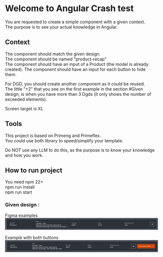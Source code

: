 # Welcome to Angular Crash test

You are requested to create a simple component with a given context.  
The purpose is to see your actual knowledge in Angular.

## Context

The component should match the given design.  
The component should be named  "product-recap"  
The component should have an input of a Product (the model is already created).
The component should have an input for each button to hide them.  

For DGD, you should create another component as it could be reused.  
The little "+2" that you see on the first example in the section #Given design, 
is when you have more than 3 Dgds (it only shows the number of exceeded elements).

Screen target is XL 


## Tools
This project is based on Primeng and Primeflex.  
You could use both library to speed/simplify your template.   

Do NOT use any LLM to do this, as the purpose is to know your knowledge and how you work.


## How to run project
You need npm 22+  
npm run install  
npm run start  

### Given design :

Figma examples
![image](img.png)

Example with both buttons
![img_1.png](img_1.png)
